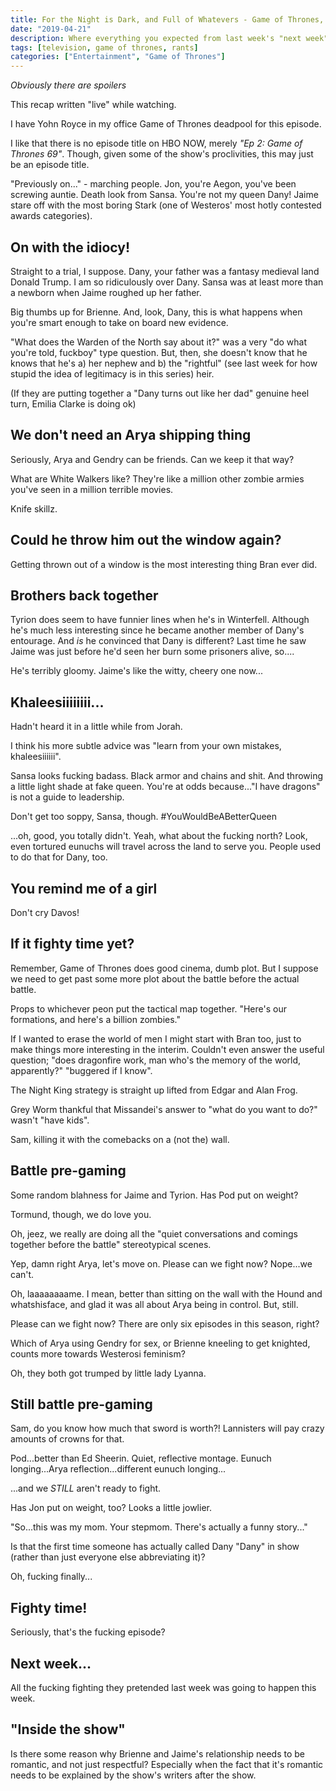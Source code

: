 ```yaml
---
title: For the Night is Dark, and Full of Whatevers - Game of Thrones, Season 8, Episode 2
date: "2019-04-21"
description: Where everything you expected from last week's "next week" preview doesn't happen!
tags: [television, game of thrones, rants]
categories: ["Entertainment", "Game of Thrones"]
---
```


_Obviously there are spoilers_

This recap written "live" while watching.

I have Yohn Royce in my office Game of Thrones deadpool for this episode.

I like that there is no episode title on HBO NOW, merely _"Ep 2: Game of Thrones 69"_. Though, given some of the show's proclivities, this may just be an episode title.

"Previously on..." - marching people. Jon, you're Aegon, you've been screwing auntie. Death look from Sansa. You're not my queen Dany! Jaime stare off with the most boring Stark (one of Westeros' most hotly contested awards categories).

## On with the idiocy!

Straight to a trial, I suppose. Dany, your father was a fantasy medieval land Donald Trump. I am so ridiculously over Dany. Sansa was at least more than a newborn when Jaime roughed up her father.

Big thumbs up for Brienne. And, look, Dany, this is what happens when you're smart enough to take on board new evidence.

"What does the Warden of the North say about it?" was a very "do what you're told, fuckboy" type question. But, then, she doesn't know that he knows that he's a) her nephew and b) the "rightful" (see last week for how stupid the idea of legitimacy is in this series) heir.

(If they are putting together a "Dany turns out like her dad" genuine heel turn, Emilia Clarke is doing ok)

## We don't need an Arya shipping thing

Seriously, Arya and Gendry can be friends. Can we keep it that way?

What are White Walkers like? They're like a million other zombie armies you've seen in a million terrible movies.

Knife skillz.

## Could he throw him out the window again?

Getting thrown out of a window is the most interesting thing Bran ever did.

## Brothers back together

Tyrion does seem to have funnier lines when he's in Winterfell. Although he's much less interesting since he became another member of Dany's entourage. And *is* he convinced that Dany is different? Last time he saw Jaime was just before he'd seen her burn some prisoners alive, so....

He's terribly gloomy. Jaime's like the witty, cheery one now...

## Khaleesiiiiiiii...

Hadn't heard it in a little while from Jorah.

I think his more subtle advice was "learn from your own mistakes, khaleesiiiiii".

Sansa looks fucking badass. Black armor and chains and shit. And throwing a little light shade at fake queen. You're at odds because..."I have dragons" is not a guide to leadership.

Don't get too soppy, Sansa, though. #YouWouldBeABetterQueen

...oh, good, you totally didn't. Yeah, what about the fucking north? Look, even tortured eunuchs will travel across the land to serve you. People used to do that for Dany, too.

## You remind me of a girl

Don't cry Davos!

## If it fighty time yet?

Remember, Game of Thrones does good cinema, dumb plot. But I suppose we need to get past some more plot about the battle before the actual battle.

Props to whichever peon put the tactical map together. "Here's our formations, and here's a billion zombies."

If I wanted to erase the world of men I might start with Bran too, just to make things more interesting in the interim. Couldn't even answer the useful question; "does dragonfire work, man who's the memory of the world, apparently?" "buggered if I know".

The Night King strategy is straight up lifted from Edgar and Alan Frog.

Grey Worm thankful that Missandei's answer to "what do you want to do?" wasn't "have kids".

Sam, killing it with the comebacks on a (not the) wall.

## Battle pre-gaming

Some random blahness for Jaime and Tyrion. Has Pod put on weight?

Tormund, though, we do love you.

Oh, jeez, we really are doing all the "quiet conversations and comings together before the battle" stereotypical scenes.

Yep, damn right Arya, let's move on. Please can we fight now? Nope...we can't. 

Oh, laaaaaaaame. I mean, better than sitting on the wall with the Hound and whatshisface, and glad it was all about Arya being in control. But, still.

Please can we fight now? There are only six episodes in this season, right?

Which of Arya using Gendry for sex, or Brienne kneeling to get knighted, counts more towards Westerosi feminism?

Oh, they both got trumped by little lady Lyanna.

## Still battle pre-gaming

Sam, do you know how much that sword is worth?! Lannisters will pay crazy amounts of crowns for that.

Pod...better than Ed Sheerin. Quiet, reflective montage. Eunuch longing...Arya reflection...different eunuch longing...

...and we *STILL* aren't ready to fight.

Has Jon put on weight, too? Looks a little jowlier.

"So...this was my mom. Your stepmom. There's actually a funny story..."

Is that the first time someone has actually called Dany "Dany" in show (rather than just everyone else abbreviating it)?

Oh, fucking finally...

## Fighty time!

Seriously, that's the fucking episode?

## Next week...

All the fucking fighting they pretended last week was going to happen this week.

## "Inside the show"

Is there some reason why Brienne and Jaime's relationship needs to be romantic, and not just respectful? Especially when the fact that it's romantic needs to be explained by the show's writers after the show.

